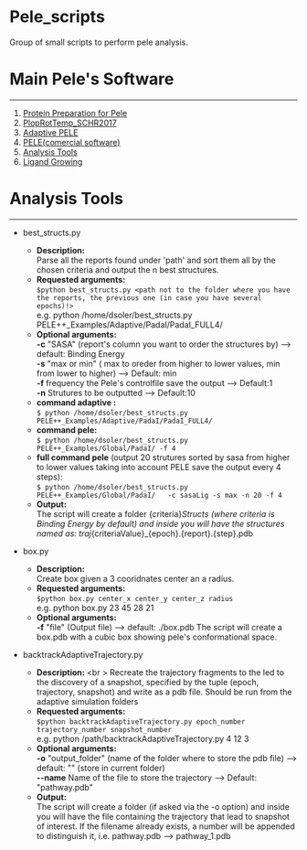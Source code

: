 # Pele_scripts
Group of small scripts to perform pele analysis.

# Main Pele's Software
-------------------------------
1) [Protein Preparation for Pele](https://github.com/Jelisa/mut-prep4pele)
2) [PlopRotTemp_SCHR2017](https://github.com/miniaoshi/PlopRotTemp_S_2017)
3) [Adaptive PELE](https://github.com/AdaptivePELE/AdaptivePELE)
4) [PELE(comercial software)](https://pele.bsc.es/pele.wt)
5) [Analysis Tools](https://github.com/miniaoshi/Pele_scripts)
6) [Ligand Growing](https://github.com/miniaoshi/Ligand_growing)

# Analysis Tools
-------------------
- best_structs.py
    - **Description:**  <br />
    Parse all the reports found under 'path' and sort them all by the chosen criteria and output the n best structures.
    - **Requested arguments:** <br />
    `$python best_structs.py <path not to the folder where you have the reports, the previous one (in case you have several epochs)!>` <br />
    e.g. python /home/dsoler/best_structs.py PELE++_Examples/Adaptive/PadaI/PadaI_FULL4/
    - **Optional arguments:** <br />
    **-c** "SASA" (report's column you want to order the structures by) --> default: Binding Energy <br />
    **-s** "max or min" ( max to oreder from higher to lower values, min from lower to higher) --> Default: min <br />
    **-f** frequency the Pele's controlfile save the output --> Default:1 <br />
    **-n** Strutures to be outputted --> Default:10
    - **command adaptive :** <br />
    `$ python /home/dsoler/best_structs.py PELE++_Examples/Adaptive/PadaI/PadaI_FULL4/`
    - **command pele:** <br />
    `$ python /home/dsoler/best_structs.py PELE++_Examples/Global/PadaI/ -f 4`
    - **full command pele** (output 20 strutures sorted by sasa from higher to lower values taking into account PELE save the output every 4 steps): <br />
    `$ python /home/dsoler/best_structs.py PELE++_Examples/Global/PadaI/   -c sasaLig -s max -n 20 -f 4`
    - **Output:** <br />
	The script will create a folder {criteria}_Structs (where criteria is Binding Energy by default) and inside you will have the structures named as: traj_{criteriaValue}_{epoch}.{report}.{step}.pdb
	
- box.py
    - **Description:**  <br />
    Create box given a 3 cooridnates center an a radius.
    - **Requested arguments:** <br />
    `$python box.py center_x center_y center_z radius` <br />
    e.g. python box.py 23 45 28 21
    - **Optional arguments:** <br />
    **-f** "file" (Output file) --> default: ./box.pdb
	The script will create a box.pdb with a cubic box showing pele's conformational space.

- backtrackAdaptiveTrajectory.py
    - **Description:**  <br \>
     Recreate the trajectory fragments to the led to the discovery of a snapshot, specified by the tuple (epoch, trajectory, snapshot) and write as a pdb file. Should be run from the adaptive simulation folders
    - **Requested arguments:** <br />
    `$python backtrackAdaptiveTrajectory.py epoch_number trajectory_number snapshot_number` <br />
    e.g. python /path/backtrackAdaptiveTrajectory.py 4 12 3
    - **Optional arguments:** <br />
    **-o** "output_folder" (name of the folder where to store the pdb file) --> default: "" (store in current folder) <br />
    **--name** Name of the file to store the trajectory --> Default: "pathway.pdb"
    - **Output:** <br />
	The script will create a folder (if asked via the -o option) and inside you will have the file containing the trajectory that lead to snapshot of interest. If the filename already exists, a number will be appended to distinguish it, i.e. pathway.pdb --> pathway_1.pdb
